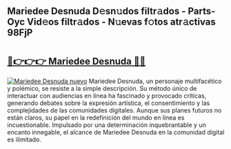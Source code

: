 ## Mariedee Desnuda D𝚎sn𝚞dos filtr𝚊dos - Parts-Oyc Vid𝚎os filtr𝚊dos - N𝚞evas f𝚘tos atr𝚊ctivas 98FjP

# <h2><a href="http://mb3spa.tromn.icu/?c=Mariedee+Desnuda">🔗👉👉👉 Mariedee Desnuda 🔗🔗</a></h2>

[![Mariedee Desnuda nuevo](https://i.imgur.com/pEAQMta.gif)](http://mb3spa.tromn.icu/?c=Mariedee+Desnuda)
Mariedee Desnuda, un personaje multifacético y polémico, se resiste a la simple descripción. Su método único de interactuar con audiencias en línea ha fascinado y provocado críticas, generando debates sobre la expresión artística, el consentimiento y las complejidades de las comunidades digitales. Aunque sus planes futuros no están claros, su papel en la redefinición del mundo en línea es incuestionable. Impulsado por una determinación inquebrantable y un encanto innegable, el alcance de Mariedee Desnuda en la comunidad digital es ilimitado.
